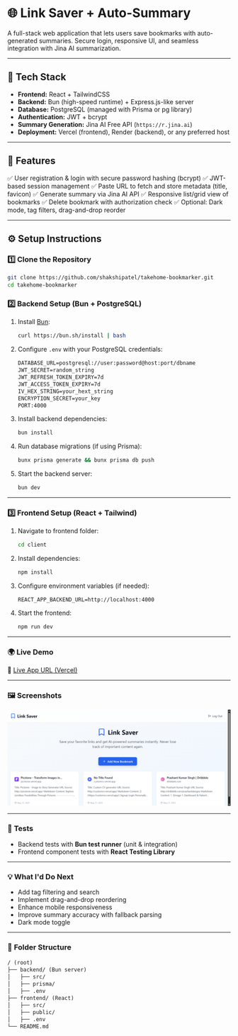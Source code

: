 # 🌐 **Link Saver + Auto-Summary**

A full-stack web application that lets users save bookmarks with auto-generated summaries. Secure login, responsive UI, and seamless integration with Jina AI summarization.

---

## 🚀 **Tech Stack**

* **Frontend:** React + TailwindCSS
* **Backend:** Bun (high-speed runtime) + Express.js-like server
* **Database:** PostgreSQL (managed with Prisma or pg library)
* **Authentication:** JWT + bcrypt
* **Summary Generation:** Jina AI Free API (`https://r.jina.ai`)
* **Deployment:** Vercel (frontend), Render (backend), or any preferred host

---

## 🔐 **Features**

✅ User registration & login with secure password hashing (bcrypt)
✅ JWT-based session management
✅ Paste URL to fetch and store metadata (title, favicon)
✅ Generate summary via Jina AI API
✅ Responsive list/grid view of bookmarks
✅ Delete bookmark with authorization check
✅ Optional: Dark mode, tag filters, drag-and-drop reorder

---

## ⚙️ **Setup Instructions**

### 1️⃣ **Clone the Repository**

```bash
git clone https://github.com/shakshipatel/takehome-bookmarker.git
cd takehome-bookmarker
```

### 2️⃣ **Backend Setup (Bun + PostgreSQL)**

1. Install [Bun](https://bun.sh):

   ```bash
   curl https://bun.sh/install | bash
   ```

2. Configure `.env` with your PostgreSQL credentials:

   ```dotenv
   DATABASE_URL=postgresql://user:password@host:port/dbname
   JWT_SECRET=random_string
   JWT_REFRESH_TOKEN_EXPIRY=7d
   JWT_ACCESS_TOKEN_EXPIRY=7d
   IV_HEX_STRING=your_hext_string
   ENCRYPTION_SECRET=your_key
   PORT:4000
   ```

3. Install backend dependencies:

   ```bash
   bun install
   ```

4. Run database migrations (if using Prisma):

   ```bash
   bunx prisma generate && bunx prisma db push
   ```

5. Start the backend server:

   ```bash
   bun dev
   ```

---

### 3️⃣ **Frontend Setup (React + Tailwind)**

1. Navigate to frontend folder:

   ```bash
   cd client
   ```

2. Install dependencies:

   ```bash
   npm install
   ```

3. Configure environment variables (if needed):

   ```dotenv
   REACT_APP_BACKEND_URL=http://localhost:4000
   ```

4. Start the frontend:

   ```bash
   npm run dev
   ```

---

### 🌍 **Live Demo**

🔗 [Live App URL (Vercel)](https://takehome-bookmarker.vercel.app)

---

### 🖼️ **Screenshots**

![Check main image](main.png)

---

### 🧪 **Tests**

* Backend tests with **Bun test runner** (unit & integration)
* Frontend component tests with **React Testing Library**

---

### 💡 **What I'd Do Next**

* Add tag filtering and search
* Implement drag-and-drop reordering
* Enhance mobile responsiveness
* Improve summary accuracy with fallback parsing
* Dark mode toggle

---

### 📂 **Folder Structure**

```
/ (root)
├── backend/ (Bun server)
│   ├── src/
│   ├── prisma/
│   ├── .env
├── frontend/ (React)
│   ├── src/
│   ├── public/
│   ├── .env
└── README.md
```

